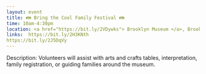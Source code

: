 ```yaml
---
layout: event
title: 👪 Bring the Cool Family Festival 👪
time: 10am-4:30pm
location: <a href="https://bit.ly/2VDywks"> Brooklyn Museum </a>, Brooklyn
links:  https://bit.ly/2H3KNth
https://bit.ly/2J5DqVy
---
```

Description: Volunteers will assist with arts and crafts tables, interpretation, family registration, or guiding families around the museum.
